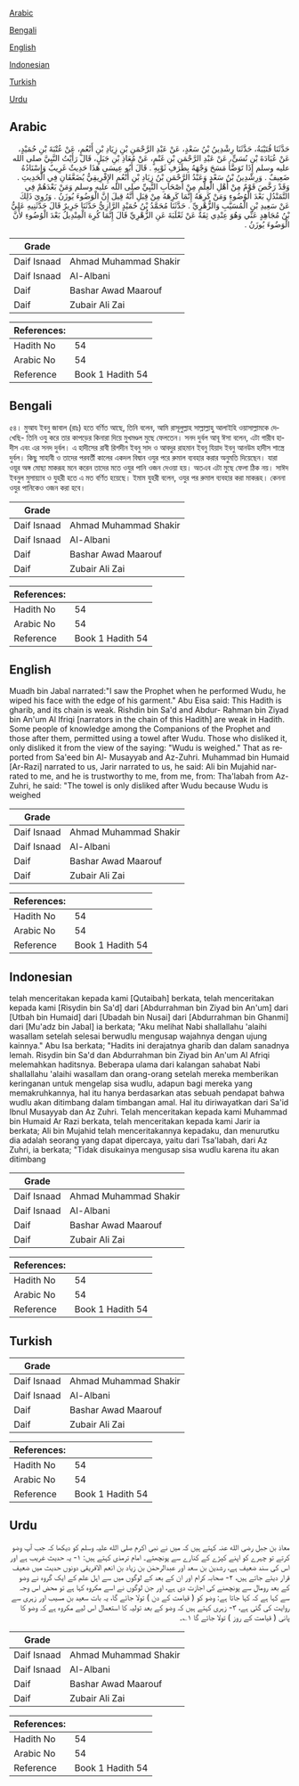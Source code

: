 [Arabic](#arabic)

[Bengali](#bengali)

[English](#english)

[Indonesian](#indonesian)

[Turkish](#turkish)

[Urdu](#urdu)

## Arabic


<div dir="rtl" lang="ar" style={{fontSize:'larger',backgroundColor:'#f8f9fa',padding:20}}>
حَدَّثَنَا قُتَيْبَةُ، حَدَّثَنَا رِشْدِينُ بْنُ سَعْدٍ، عَنْ عَبْدِ الرَّحْمَنِ بْنِ زِيَادِ بْنِ أَنْعُمٍ، عَنْ عُتْبَةَ بْنِ حُمَيْدٍ، عَنْ عُبَادَةَ بْنِ نُسَىٍّ، عَنْ عَبْدِ الرَّحْمَنِ بْنِ غَنْمٍ، عَنْ مُعَاذِ بْنِ جَبَلٍ، قَالَ رَأَيْتُ النَّبِيَّ صلى الله عليه وسلم إِذَا تَوَضَّأَ مَسَحَ وَجْهَهُ بِطَرَفِ ثَوْبِهِ ‏.‏ قَالَ أَبُو عِيسَى هَذَا حَدِيثٌ غَرِيبٌ وَإِسْنَادُهُ ضَعِيفٌ ‏.‏ وَرِشْدِينُ بْنُ سَعْدٍ وَعَبْدُ الرَّحْمَنِ بْنُ زِيَادِ بْنِ أَنْعُمٍ الإِفْرِيقِيُّ يُضَعَّفَانِ فِي الْحَدِيثِ ‏.‏ وَقَدْ رَخَّصَ قَوْمٌ مِنْ أَهْلِ الْعِلْمِ مِنْ أَصْحَابِ النَّبِيِّ صلى الله عليه وسلم وَمَنْ بَعْدَهُمْ فِي التَّمَنْدُلِ بَعْدَ الْوُضُوءِ وَمَنْ كَرِهَهُ إِنَّمَا كَرِهَهُ مِنْ قِبَلِ أَنَّهُ قِيلَ إِنَّ الْوَضُوءَ يُوزَنُ ‏.‏ وَرُوِيَ ذَلِكَ عَنْ سَعِيدِ بْنِ الْمُسَيَّبِ وَالزُّهْرِيِّ ‏.‏ حَدَّثَنَا مُحَمَّدُ بْنُ حُمَيْدٍ الرَّازِيُّ حَدَّثَنَا جَرِيرٌ قَالَ حَدَّثَنِيهِ عَلِيُّ بْنُ مُجَاهِدٍ عَنِّي وَهُوَ عِنْدِي ثِقَةٌ عَنْ ثَعْلَبَةَ عَنِ الزُّهْرِيِّ قَالَ إِنَّمَا كُرِهَ الْمِنْدِيلُ بَعْدَ الْوُضُوءِ لأَنَّ الْوَضُوءَ يُوزَنُ ‏.‏
</div>
<div style={{backgroundColor:'#f8f9fa',padding:20, marginBottom: 10}}><table> <thead> <tr> <th>Grade</th> <th></th> </tr> </thead> <tbody> <tr><td>Daif Isnaad</td><td>Ahmad Muhammad Shakir</td></tr><tr><td>Daif Isnaad</td><td>Al-Albani</td></tr><tr><td>Daif</td><td>Bashar Awad Maarouf</td></tr><tr><td>Daif</td><td>Zubair Ali Zai</td></tr></tbody></table><table> <thead> <tr> <th>References:</th> <th></th> </tr> </thead> <tbody><tr><td>Hadith No</td><td>54</td></tr><tr><td>Arabic No</td><td>54</td></tr><tr><td>Reference</td><td>Book 1 Hadith 54</td></tr></tbody></table></div>

## Bengali


<div dir="ltr" lang="bn" style={{fontSize:'larger',backgroundColor:'#f8f9fa',padding:20}}>
৫৪। মুআয ইবনু জাবাল (রাঃ) হতে বর্ণিত আছে, তিনি বলেন, আমি রাসূলুল্লাহ সাল্লাল্লাহু আলাইহি ওয়াসাল্লামকে দেখেছি- তিনি ওযু করে তার কাপড়ের কিনারা দিয়ে মুখমণ্ডল মুছে ফেলতেন। সনদ দুর্বল আবূ ঈসা বলেন, এটা গারীব হাদীস এবং এর সনদ দুর্বল। এ হাদীসের রাবী রিশদীন ইবনু সাদ ও আবদুর রাহমান ইবনু যিয়াদ ইবনু আনউম হাদীস শাস্ত্রে দুর্বল। কিছু সাহাবী ও তাদের পরবর্তী কালের একদল বিদ্বান ওযুর পরে রুমাল ব্যবহার করার অনুমতি দিয়েছেন। যারা ওয়ূর অঙ্গ মোছা মাকরূহ মনে করেন তাদের মতে ওযুর পানি ওজন দেওয়া হয়। অতএব এটা মুছে ফেলা ঠিক নয়। সাঈদ ইবনুল মুসায়্যাব ও যুহরী হতে এ মত বর্ণিত হয়েছে। ইমাম যুহরী বলেন, ওযুর পর রুমাল ব্যবহার করা মাকরূহ। কেননা ওযুর পানিকেও ওজন করা হবে।
</div>
<div style={{backgroundColor:'#f8f9fa',padding:20, marginBottom: 10}}><table> <thead> <tr> <th>Grade</th> <th></th> </tr> </thead> <tbody> <tr><td>Daif Isnaad</td><td>Ahmad Muhammad Shakir</td></tr><tr><td>Daif Isnaad</td><td>Al-Albani</td></tr><tr><td>Daif</td><td>Bashar Awad Maarouf</td></tr><tr><td>Daif</td><td>Zubair Ali Zai</td></tr></tbody></table><table> <thead> <tr> <th>References:</th> <th></th> </tr> </thead> <tbody><tr><td>Hadith No</td><td>54</td></tr><tr><td>Arabic No</td><td>54</td></tr><tr><td>Reference</td><td>Book 1 Hadith 54</td></tr></tbody></table></div>

## English


<div dir="ltr" lang="en" style={{fontSize:'larger',backgroundColor:'#f8f9fa',padding:20}}>
Muadh bin Jabal narrated:"I saw the Prophet when he performed Wudu, he wiped his face with the edge of his garment." Abu Eisa said: This Hadith is gharib, and its chain is weak. Rishdin bin Sa'd and Abdur- Rahman bin Ziyad bin An'um Al Ifriqi [narrators in the chain of this Hadith] are weak in Hadith. Some people of knowledge among the Companions of the Prophet and those after them, permitted using a towel after Wudu. Those who disliked it, only disliked it from the view of the saying: "Wudu is weighed." That as reported from Sa'eed bin Al- Musayyab and Az-Zuhri. Muhammad bin Humaid [Ar-Razi] narrated to us, Jarir narrated to us, he said: Ali bin Mujahid narrated to me, and he is trustworthy to me, from me, from: Tha'labah from Az-Zuhri, he said: "The towel is only disliked after Wudu because Wudu is weighed
</div>
<div style={{backgroundColor:'#f8f9fa',padding:20, marginBottom: 10}}><table> <thead> <tr> <th>Grade</th> <th></th> </tr> </thead> <tbody> <tr><td>Daif Isnaad</td><td>Ahmad Muhammad Shakir</td></tr><tr><td>Daif Isnaad</td><td>Al-Albani</td></tr><tr><td>Daif</td><td>Bashar Awad Maarouf</td></tr><tr><td>Daif</td><td>Zubair Ali Zai</td></tr></tbody></table><table> <thead> <tr> <th>References:</th> <th></th> </tr> </thead> <tbody><tr><td>Hadith No</td><td>54</td></tr><tr><td>Arabic No</td><td>54</td></tr><tr><td>Reference</td><td>Book 1 Hadith 54</td></tr></tbody></table></div>

## Indonesian


<div dir="ltr" lang="id" style={{fontSize:'larger',backgroundColor:'#f8f9fa',padding:20}}>
telah menceritakan kepada kami [Qutaibah] berkata, telah menceritakan kepada kami [Risydin bin Sa'd] dari [Abdurrahman bin Ziyad bin An'um] dari [Utbah bin Humaid] dari [Ubadah bin Nusai] dari [Abdurrahman bin Ghanmi] dari [Mu'adz bin Jabal] ia berkata; "Aku melihat Nabi shallallahu 'alaihi wasallam setelah selesai berwudlu mengusap wajahnya dengan ujung kainnya." Abu Isa berkata; "Hadits ini derajatnya gharib dan dalam sanadnya lemah. Risydin bin Sa'd dan Abdurrahman bin Ziyad bin An'um Al Afriqi melemahkan haditsnya. Beberapa ulama dari kalangan sahabat Nabi shallallahu 'alaihi wasallam dan orang-orang setelah mereka memberikan keringanan untuk mengelap sisa wudlu, adapun bagi mereka yang memakruhkannya, hal itu hanya berdasarkan atas sebuah pendapat bahwa wudlu akan ditimbang dalam timbangan amal. Hal itu diriwayatkan dari Sa'id Ibnul Musayyab dan Az Zuhri. Telah menceritakan kepada kami Muhammad bin Humaid Ar Razi berkata, telah menceritakan kepada kami Jarir ia berkata; Ali bin Mujahid telah menceritakannya kepadaku, dan menurutku dia adalah seorang yang dapat dipercaya, yaitu dari Tsa'labah, dari Az Zuhri, ia berkata; "Tidak disukainya mengusap sisa wudlu karena itu akan ditimbang
</div>
<div style={{backgroundColor:'#f8f9fa',padding:20, marginBottom: 10}}><table> <thead> <tr> <th>Grade</th> <th></th> </tr> </thead> <tbody> <tr><td>Daif Isnaad</td><td>Ahmad Muhammad Shakir</td></tr><tr><td>Daif Isnaad</td><td>Al-Albani</td></tr><tr><td>Daif</td><td>Bashar Awad Maarouf</td></tr><tr><td>Daif</td><td>Zubair Ali Zai</td></tr></tbody></table><table> <thead> <tr> <th>References:</th> <th></th> </tr> </thead> <tbody><tr><td>Hadith No</td><td>54</td></tr><tr><td>Arabic No</td><td>54</td></tr><tr><td>Reference</td><td>Book 1 Hadith 54</td></tr></tbody></table></div>

## Turkish


<div dir="ltr" lang="tr" style={{fontSize:'larger',backgroundColor:'#f8f9fa',padding:20}}>

</div>
<div style={{backgroundColor:'#f8f9fa',padding:20, marginBottom: 10}}><table> <thead> <tr> <th>Grade</th> <th></th> </tr> </thead> <tbody> <tr><td>Daif Isnaad</td><td>Ahmad Muhammad Shakir</td></tr><tr><td>Daif Isnaad</td><td>Al-Albani</td></tr><tr><td>Daif</td><td>Bashar Awad Maarouf</td></tr><tr><td>Daif</td><td>Zubair Ali Zai</td></tr></tbody></table><table> <thead> <tr> <th>References:</th> <th></th> </tr> </thead> <tbody><tr><td>Hadith No</td><td>54</td></tr><tr><td>Arabic No</td><td>54</td></tr><tr><td>Reference</td><td>Book 1 Hadith 54</td></tr></tbody></table></div>

## Urdu


<div dir="rtl" lang="ur" style={{fontSize:'larger',backgroundColor:'#f8f9fa',padding:20}}>
معاذ بن جبل رضی الله عنہ کہتے ہیں کہ میں نے نبی اکرم صلی الله علیہ وسلم کو دیکھا کہ جب آپ وضو کرتے تو چہرے کو اپنے کپڑے کے کنارے سے پونچھتے۔ امام ترمذی کہتے ہیں: ۱- یہ حدیث غریب ہے اور اس کی سند ضعیف ہے، رشدین بن سعد اور عبدالرحمٰن بن زیاد بن انعم الافریقی دونوں حدیث میں ضعیف قرار دیئے جاتے ہیں، ۲- صحابہ کرام اور ان کے بعد کے لوگوں میں سے اہل علم کے ایک گروہ نے وضو کے بعد رومال سے پونچھنے کی اجازت دی ہے، اور جن لوگوں نے اسے مکروہ کہا ہے تو محض اس وجہ سے کہا ہے کہ کہا جاتا ہے: وضو کو ( قیامت کے دن ) تولا جائے گا، یہ بات سعید بن مسیب اور زہری سے روایت کی گئی ہے، ۳- زہری کہتے ہیں کہ وضو کے بعد تولیہ کا استعمال اس لیے مکروہ ہے کہ وضو کا پانی ( قیامت کے روز ) تولا جائے گا ۱؎۔
</div>
<div style={{backgroundColor:'#f8f9fa',padding:20, marginBottom: 10}}><table> <thead> <tr> <th>Grade</th> <th></th> </tr> </thead> <tbody> <tr><td>Daif Isnaad</td><td>Ahmad Muhammad Shakir</td></tr><tr><td>Daif Isnaad</td><td>Al-Albani</td></tr><tr><td>Daif</td><td>Bashar Awad Maarouf</td></tr><tr><td>Daif</td><td>Zubair Ali Zai</td></tr></tbody></table><table> <thead> <tr> <th>References:</th> <th></th> </tr> </thead> <tbody><tr><td>Hadith No</td><td>54</td></tr><tr><td>Arabic No</td><td>54</td></tr><tr><td>Reference</td><td>Book 1 Hadith 54</td></tr></tbody></table></div>